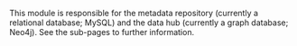 This module is responsible for the metadata repository (currently a relational database; MySQL) and the data hub (currently a graph database; Neo4j). See the sub-pages to further information.
